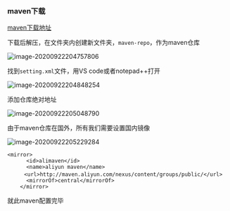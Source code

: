 

### maven下载

[maven下载地址](https://maven.apache.org/download.cgi)

下载后解压，在文件夹内创建新文件夹，`maven-repo`，作为maven仓库

![image-20200922204757806](https://gitee.com/kzycn/picCloud/raw/master/2020/image-20200922204757806.png)

找到`setting.xml`文件，用VS code或者notepad++打开

![image-20200922204848254](https://gitee.com/kzycn/picCloud/raw/master/image-20200922204848254.png)

添加仓库绝对地址

![image-20200922205048790](https://gitee.com/kzycn/picCloud/raw/master/2020/image-20200922205048790.png)

由于maven仓库在国外，所有我们需要设置国内镜像

![image-20200922205229284](https://gitee.com/kzycn/picCloud/raw/master/2020/image-20200922205229284.png)

```MAVEN
<mirror>
      <id>alimaven</id>
      <name>aliyun maven</name>
  　　<url>http://maven.aliyun.com/nexus/content/groups/public/</url>
      <mirrorOf>central</mirrorOf>        
    </mirror>
```

就此maven配置完毕